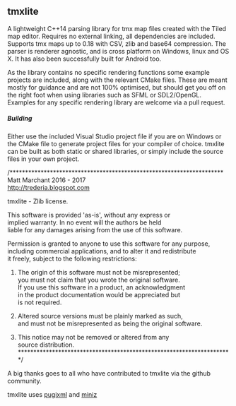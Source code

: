 tmxlite
-------

A lightweight C++14 parsing library for tmx map files created with the Tiled
map editor. Requires no external linking, all dependencies are included.
Supports tmx maps up to 0.18 with CSV, zlib and base64 compression. The parser
is renderer agnostic, and is cross platform on Windows, linux and OS X. It 
has also been successfully built for Android too.

As the library contains no specific rendering functions some example projects
are included, along with the relevant CMake files. These are meant
mostly for guidance and are not 100% optimised, but should get you off on the right
foot when using libraries such as SFML or SDL2/OpenGL. Examples for any specific
rendering library are welcome via a pull request.

##### Building
Either use the included Visual Studio project file if you are on Windows
or the CMake file to generate project files for your compiler of choice. tmxlite
can be built as both static or shared libraries, or simply include the source
files in your own project.

/*********************************************************************  
Matt Marchant 2016 - 2017  
http://trederia.blogspot.com  

tmxlite - Zlib license.  

This software is provided 'as-is', without any express or  
implied warranty. In no event will the authors be held  
liable for any damages arising from the use of this software.  

Permission is granted to anyone to use this software for any purpose,  
including commercial applications, and to alter it and redistribute  
it freely, subject to the following restrictions:  

1. The origin of this software must not be misrepresented;  
you must not claim that you wrote the original software.  
If you use this software in a product, an acknowledgment  
in the product documentation would be appreciated but  
is not required.  

2. Altered source versions must be plainly marked as such,  
and must not be misrepresented as being the original software.  

3. This notice may not be removed or altered from any  
source distribution.  
*********************************************************************/

A big thanks goes to all who have contributed to tmxlite via the github community.  

tmxlite uses [pugixml](http://pugixml.org/) and [miniz](https://github.com/richgel999/miniz)